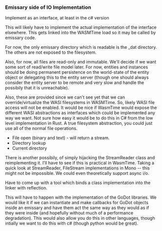 ﻿### Emissary side of IO Implementation

Implement as an interface, at least in the c# version

This will likely have to implement the actual implementation of the interface elsewhere.
This gets linked into the WASMTime load so it may be called by emissary code.

For now, the only emissary directory which is readable is the _dat directory.  The others are not exposed to the filesystem.

Also, for now, all files are read-only and immutable.   We'll decide if we want some sort of read/write file model later.  For now, entities and 
instances should be doing permanent persistence on the world-state of the entity object or delegating this to the entity server (though one
should always consider the entity server to be remote and very slow and handle the possibily that it is unreachable).

Also, these are provided since we can't see yet that we can override/virtualize the WASI filesystems in WASMTime.   So, likely WASI file
access will not be enabled.  It would be nice if WasmTime would expose the different WASI abstractions as interfaces which could be 
implemented any way we want.  Not sure how easy it would be to do this in C# from the low level implementation in Rust.  A true filesystem
abstraction, you could just use all of the normal file operations.

- File open (binary and text) - will return a stream.
- Directory lookup
- Current directory

There is another possibily, of simply hijacking the StreamReader class and reimplementing it.   I'll have to see if this is practical in
WasmTime.  Taking a quick look at StreamReader, FileStream implementations in Mono -- this might not be impossible.  We could even theoretically
support async i/o.

Have to come up with a tool which binds a class implementation into the linker with reflection.   

This will have to happen with the implementation of the GoDot libraries.   We would like it if we can instantiate and make callbacks for GoDot
objects inside an emissary and have them act the same way as they would as if they were inside (and hopefully without much of a performance degradation).
This would also allow you do this in other languages, though intially we want to do this with c# (though python would be great).

